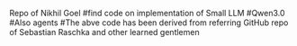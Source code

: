 Repo of Nikhil Goel
#find code on implementation of Small LLM 
#Qwen3.0
#Also agents 
#The abve code has been derived from referring GitHub repo of Sebastian Raschka and other learned gentlemen
